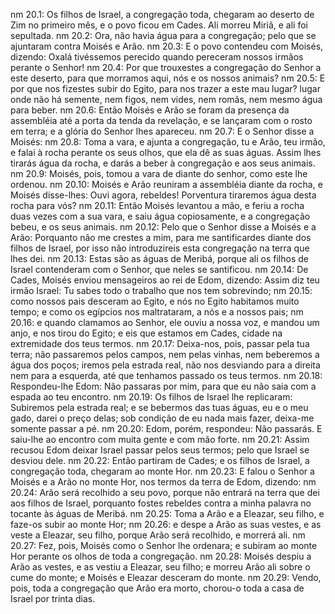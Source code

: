 nm 20.1: Os filhos de Israel, a congregação toda, chegaram ao deserto de Zim no primeiro mês, e o povo ficou em Cades. Ali morreu Miriã, e ali foi sepultada.
nm 20.2: Ora, não havia água para a congregação; pelo que se ajuntaram contra Moisés e Arão.
nm 20.3: E o povo contendeu com Moisés, dizendo: Oxalá tivéssemos perecido quando pereceram nossos irmãos perante o Senhor!
nm 20.4: Por que trouxestes a congregação do Senhor a este deserto, para que morramos aqui, nós e os nossos animais?
nm 20.5: E por que nos fizestes subir do Egito, para nos trazer a este mau lugar? lugar onde não há semente, nem figos, nem vides, nem romãs, nem mesmo água para beber.
nm 20.6: Então Moisés e Arão se foram da presença da assembléia até a porta da tenda da revelação, e se lançaram com o rosto em terra; e a glória do Senhor lhes apareceu.
nm 20.7: E o Senhor disse a Moisés:
nm 20.8: Toma a vara, e ajunta a congregação, tu e Arão, teu irmão, e falai à rocha perante os seus olhos, que ela dê as suas águas. Assim lhes tirarás água da rocha, e darás a beber à congregação e aos seus animais.
nm 20.9: Moisés, pois, tomou a vara de diante do senhor, como este lhe ordenou.
nm 20.10: Moisés e Arão reuniram a assembléia diante da rocha, e Moisés disse-lhes: Ouvi agora, rebeldes! Porventura tiraremos água desta rocha para vós?
nm 20.11: Então Moisés levantou a mão, e feriu a rocha duas vezes com a sua vara, e saiu água copiosamente, e a congregação bebeu, e os seus animais.
nm 20.12: Pelo que o Senhor disse a Moisés e a Arão: Porquanto não me crestes a mim, para me santificardes diante dos filhos de Israel, por isso não introduzireis esta congregação na terra que lhes dei.
nm 20.13: Estas são as águas de Meribá, porque ali os filhos de Israel contenderam com o Senhor, que neles se santificou.
nm 20.14: De Cades, Moisés enviou mensageiros ao rei de Edom, dizendo: Assim diz teu irmão Israel: Tu sabes todo o trabalho que nos tem sobrevindo;
nm 20.15: como nossos pais desceram ao Egito, e nós no Egito habitamos muito tempo; e como os egípcios nos maltrataram, a nós e a nossos pais;
nm 20.16: e quando clamamos ao Senhor, ele ouviu a nossa voz, e mandou um anjo, e nos tirou do Egito; e eis que estamos em Cades, cidade na extremidade dos teus termos.
nm 20.17: Deixa-nos, pois, passar pela tua terra; não passaremos pelos campos, nem pelas vinhas, nem beberemos a água dos poços; iremos pela estrada real, não nos desviando para a direita nem para a esquerda, até que tenhamos passado os teus termos.
nm 20.18: Respondeu-lhe Edom: Não passaras por mim, para que eu não saia com a espada ao teu encontro.
nm 20.19: Os filhos de Israel lhe replicaram: Subiremos pela estrada real; e se bebermos das tuas águas, eu e o meu gado, darei o preço delas; sob condição de eu nada mais fazer, deixa-me somente passar a pé.
nm 20.20: Edom, porém, respondeu: Não passarás. E saiu-lhe ao encontro com muita gente e com mão forte.
nm 20.21: Assim recusou Edom deixar Israel passar pelos seus termos; pelo que Israel se desviou dele.
nm 20.22: Então partiram de Cades; e os filhos de Israel, a congregação toda, chegaram ao monte Hor.
nm 20.23: E falou o Senhor a Moisés e a Arão no monte Hor, nos termos da terra de Edom, dizendo:
nm 20.24: Arão será recolhido a seu povo, porque não entrará na terra que dei aos filhos de Israel, porquanto fostes rebeldes contra a minha palavra no tocante às águas de Meribá.
nm 20.25: Toma a Arão e a Eleazar, seu filho, e faze-os subir ao monte Hor;
nm 20.26: e despe a Arão as suas vestes, e as veste a Eleazar, seu filho, porque Arão será recolhido, e morrerá ali.
nm 20.27: Fez, pois, Moisés como o Senhor lhe ordenara; e subiram ao monte Hor perante os olhos de toda a congregação.
nm 20.28: Moisés despiu a Arão as vestes, e as vestiu a Eleazar, seu filho; e morreu Arão ali sobre o cume do monte; e Moisés e Eleazar desceram do monte.
nm 20.29: Vendo, pois, toda a congregação que Arão era morto, chorou-o toda a casa de Israel por trinta dias.
